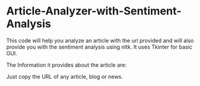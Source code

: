 # Article-Analyzer-with-Sentiment-Analysis
This code will help you analyze an article with the url provided and will also provide you with the sentiment analysis using nltk.
It uses Tkinter for basic GUI.

The Information it provides about the article are:


Just copy the URL of any article, blog or news.
  
